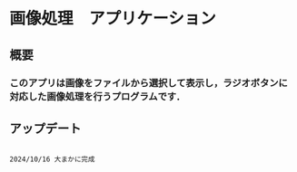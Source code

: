 # 画像処理　アプリケーション

## 概要

### このアプリは画像をファイルから選択して表示し，ラジオボタンに対応した画像処理を行うプログラムです．

## アップデート

~~~

2024/10/16 大まかに完成

~~~